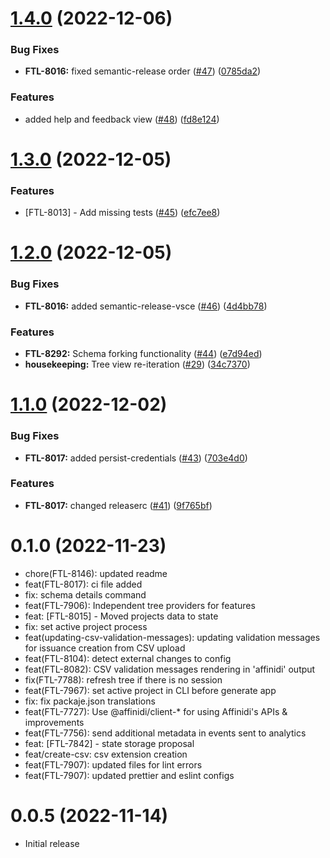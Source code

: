 # [1.4.0](https://github.com/affinidi/vscode-extension/compare/v1.3.0...v1.4.0) (2022-12-06)


### Bug Fixes

* **FTL-8016:** fixed semantic-release order ([#47](https://github.com/affinidi/vscode-extension/issues/47)) ([0785da2](https://github.com/affinidi/vscode-extension/commit/0785da2bd6ca358491b0ca5adeeef061b2eecb89))


### Features

* added help and feedback view ([#48](https://github.com/affinidi/vscode-extension/issues/48)) ([fd8e124](https://github.com/affinidi/vscode-extension/commit/fd8e124be8f7ad3ffaf9579a105e37788621c3b7))

# [1.3.0](https://github.com/affinidi/vscode-extension/compare/v1.2.0...v1.3.0) (2022-12-05)


### Features

* [FTL-8013] - Add missing tests ([#45](https://github.com/affinidi/vscode-extension/issues/45)) ([efc7ee8](https://github.com/affinidi/vscode-extension/commit/efc7ee878afbb561e8891d4e0fb990509cdf1c45))

# [1.2.0](https://github.com/affinidi/vscode-extension/compare/v1.1.0...v1.2.0) (2022-12-05)


### Bug Fixes

* **FTL-8016:** added semantic-release-vsce ([#46](https://github.com/affinidi/vscode-extension/issues/46)) ([4d4bb78](https://github.com/affinidi/vscode-extension/commit/4d4bb78d8fed41c37892dbdf56881a4d641c4f8e))


### Features

* **FTL-8292:** Schema forking functionality ([#44](https://github.com/affinidi/vscode-extension/issues/44)) ([e7d94ed](https://github.com/affinidi/vscode-extension/commit/e7d94edc47cbdee06b9206a845a01a8e2a9ec283))
* **housekeeping:** Tree view re-iteration ([#29](https://github.com/affinidi/vscode-extension/issues/29)) ([34c7370](https://github.com/affinidi/vscode-extension/commit/34c73708b3bf250097c47d689157e9592b6859a8))

# [1.1.0](https://github.com/affinidi/vscode-extension/compare/v1.0.0...v1.1.0) (2022-12-02)


### Bug Fixes

* **FTL-8017:** added persist-credentials ([#43](https://github.com/affinidi/vscode-extension/issues/43)) ([703e4d0](https://github.com/affinidi/vscode-extension/commit/703e4d0799a7213d35041816167705e4369db1c7))


### Features

* **FTL-8017:** changed releaserc ([#41](https://github.com/affinidi/vscode-extension/issues/41)) ([9f765bf](https://github.com/affinidi/vscode-extension/commit/9f765bf1189ce64ee939bc42e74ea3d1a72c370b))

# 0.1.0 (2022-11-23)

- chore(FTL-8146): updated readme
- feat(FTL-8017): ci file added
- fix: schema details command
- feat(FTL-7906): Independent tree providers for features
- feat: [FTL-8015] - Moved projects data to state
- fix: set active project process
- feat(updating-csv-validation-messages): updating validation messages for issuance creation from CSV upload
- feat(FTL-8104): detect external changes to config
- feat(FTL-8082): CSV validation messages rendering in 'affinidi' output
- fix(FTL-7788): refresh tree if there is no session
- feat(FTL-7967): set active project in CLI before generate app
- fix: fix packaje.json translations
- feat(FTL-7727): Use @affinidi/client-* for using Affinidi's APIs & improvements
- feat(FTL-7756): send additional metadata in events sent to analytics
- feat: [FTL-7842] - state storage proposal
- feat/create-csv: csv extension creation
- feat(FTL-7907): updated files for lint errors
- feat(FTL-7907): updated prettier and eslint configs

# 0.0.5 (2022-11-14)

- Initial release

